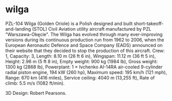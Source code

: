 # wilga
PZL-104 Wilga (Golden Oriole) is a Polish designed and built short-takeoff-and-landing (STOL) Civil Aviation utility aircraft manufactured by PZL "Warszawa-Okęcie". The Wilga has evolved through many ever-improving versions during its continuous production run from 1962 to 2006, when the European Aeronautic Defence and Space Company (EADS) announced on their website that they decided to stop the production of this aircraft. 
Crew: 1, Capacity: 3, Length: 8.10 m (26 ft 6 in), Wingspan: 11.12 m (36 ft 5 in), Height: 2.96 m (5 ft 8 in), Empty weight: 900 kg (1984 lb), Gross weight: 1300 kg (2868 lb), Powerplant: 1 × Ivchenko AI-14RA air-cooled 9-cylinder radial piston engine, 194 kW (260 hp), Maximum speed: 195 km/h (121 mph), Range: 670 km (416 miles), Service ceiling: 4040 m (13,255 ft), Rate of climb: 5.5 m/s (1082 ft/min). 

3D Design: Robert Pearsons.